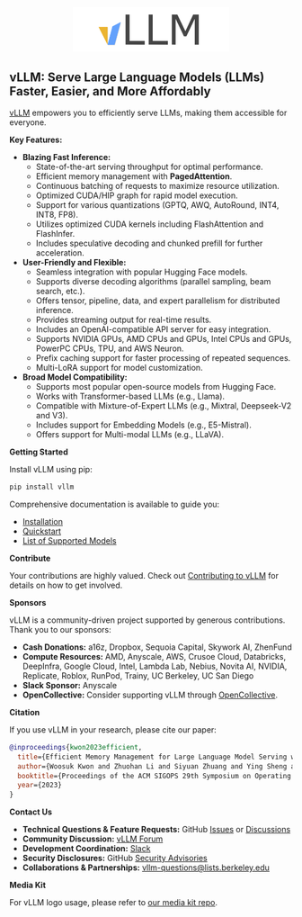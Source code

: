 <p align="center">
  <picture>
    <source media="(prefers-color-scheme: dark)" srcset="https://raw.githubusercontent.com/vllm-project/vllm/main/docs/assets/logos/vllm-logo-text-dark.png">
    <img alt="vLLM" src="https://raw.githubusercontent.com/vllm-project/vllm/main/docs/assets/logos/vllm-logo-text-light.png" width=55%>
  </picture>
</p>

## vLLM: Serve Large Language Models (LLMs) Faster, Easier, and More Affordably

[vLLM](https://github.com/vllm-project/vllm) empowers you to efficiently serve LLMs, making them accessible for everyone.

**Key Features:**

*   **Blazing Fast Inference:**
    *   State-of-the-art serving throughput for optimal performance.
    *   Efficient memory management with **PagedAttention**.
    *   Continuous batching of requests to maximize resource utilization.
    *   Optimized CUDA/HIP graph for rapid model execution.
    *   Support for various quantizations (GPTQ, AWQ, AutoRound, INT4, INT8, FP8).
    *   Utilizes optimized CUDA kernels including FlashAttention and FlashInfer.
    *   Includes speculative decoding and chunked prefill for further acceleration.
*   **User-Friendly and Flexible:**
    *   Seamless integration with popular Hugging Face models.
    *   Supports diverse decoding algorithms (parallel sampling, beam search, etc.).
    *   Offers tensor, pipeline, data, and expert parallelism for distributed inference.
    *   Provides streaming output for real-time results.
    *   Includes an OpenAI-compatible API server for easy integration.
    *   Supports NVIDIA GPUs, AMD CPUs and GPUs, Intel CPUs and GPUs, PowerPC CPUs, TPU, and AWS Neuron.
    *   Prefix caching support for faster processing of repeated sequences.
    *   Multi-LoRA support for model customization.
*   **Broad Model Compatibility:**
    *   Supports most popular open-source models from Hugging Face.
    *   Works with Transformer-based LLMs (e.g., Llama).
    *   Compatible with Mixture-of-Expert LLMs (e.g., Mixtral, Deepseek-V2 and V3).
    *   Includes support for Embedding Models (e.g., E5-Mistral).
    *   Offers support for Multi-modal LLMs (e.g., LLaVA).

**Getting Started**

Install vLLM using pip:

```bash
pip install vllm
```

Comprehensive documentation is available to guide you:

*   [Installation](https://docs.vllm.ai/en/latest/getting_started/installation.html)
*   [Quickstart](https://docs.vllm.ai/en/latest/getting_started/quickstart.html)
*   [List of Supported Models](https://docs.vllm.ai/en/latest/models/supported_models.html)

**Contribute**

Your contributions are highly valued.  Check out [Contributing to vLLM](https://docs.vllm.ai/en/latest/contributing/index.html) for details on how to get involved.

**Sponsors**

vLLM is a community-driven project supported by generous contributions.  Thank you to our sponsors:

*   **Cash Donations:** a16z, Dropbox, Sequoia Capital, Skywork AI, ZhenFund
*   **Compute Resources:** AMD, Anyscale, AWS, Crusoe Cloud, Databricks, DeepInfra, Google Cloud, Intel, Lambda Lab, Nebius, Novita AI, NVIDIA, Replicate, Roblox, RunPod, Trainy, UC Berkeley, UC San Diego
*   **Slack Sponsor:** Anyscale
*   **OpenCollective:** Consider supporting vLLM through [OpenCollective](https://opencollective.com/vllm).

**Citation**

If you use vLLM in your research, please cite our paper:

```bibtex
@inproceedings{kwon2023efficient,
  title={Efficient Memory Management for Large Language Model Serving with PagedAttention},
  author={Woosuk Kwon and Zhuohan Li and Siyuan Zhuang and Ying Sheng and Lianmin Zheng and Cody Hao Yu and Joseph E. Gonzalez and Hao Zhang and Ion Stoica},
  booktitle={Proceedings of the ACM SIGOPS 29th Symposium on Operating Systems Principles},
  year={2023}
}
```

**Contact Us**

*   **Technical Questions & Feature Requests:**  GitHub [Issues](https://github.com/vllm-project/vllm/issues) or [Discussions](https://github.com/vllm-project/vllm/discussions)
*   **Community Discussion:** [vLLM Forum](https://discuss.vllm.ai)
*   **Development Coordination:** [Slack](https://slack.vllm.ai)
*   **Security Disclosures:** GitHub [Security Advisories](https://github.com/vllm-project/vllm/security/advisories)
*   **Collaborations & Partnerships:** [vllm-questions@lists.berkeley.edu](mailto:vllm-questions@lists.berkeley.edu)

**Media Kit**

For vLLM logo usage, please refer to [our media kit repo](https://github.com/vllm-project/media-kit).